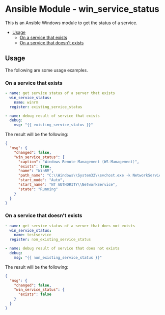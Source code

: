 # Ansible Module - win_service_status

This is an Ansible Windows module to get the status of a service.

<!-- TOC depthFrom:2 -->

- [Usage](#usage)
    - [On a service that exists](#on-a-service-that-exists)
    - [On a service that doesn't exists](#on-a-service-that-doesnt-exists)

<!-- /TOC -->

## Usage
The following are some usage examples.

### On a service that exists 

```yml
- name: get service status of a server that exists
  win_service_status:
    name: winrm
  register: existing_service_status

- name: debug result of service that exists
  debug:
    msg: "{{ existing_service_status }}"
```

The result will be the following:

```json
{
  "msg": {
    "changed": false,
    "win_service_status": {
      "caption": "Windows Remote Management (WS-Management)",
      "exists": true,
      "name": "WinRM",
      "path_name": "C:\\Windows\\System32\\svchost.exe -k NetworkService",
      "start_mode": "Auto",
      "start_name": "NT AUTHORITY\\NetworkService",
      "state": "Running"
    }
  }
}
```

### On a service that doesn't exists 

```yml
- name: get service status of a server that does not exists
  win_service_status:
    name: testservice
  register: non_existing_service_status

- name: debug result of service that does not exists
  debug:
    msg: "{{ non_existing_service_status }}"
```

The result will be the following:

```json
{
  "msg": {
    "changed": false,
    "win_service_status": {
      "exists": false
    }
  }
}
```
